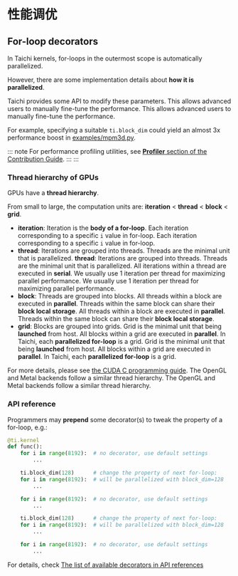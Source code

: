 # 性能调优

## For-loop decorators

In Taichi kernels, for-loops in the outermost scope is automatically parallelized.

However, there are some implementation details about **how it is parallelized**.

Taichi provides some API to modify these parameters. This allows advanced users to manually fine-tune the performance. This allows advanced users to manually fine-tune the performance.

For example, specifying a suitable `ti.block_dim` could yield an almost 3x performance boost in [examples/mpm3d.py](https://github.com/taichi-dev/taichi/blob/master/examples/mpm3d.py).

::: note For performance profiling utilities, see [**Profiler** section of the Contribution Guide](../../contribution/profiler.md). ::: :::

### Thread hierarchy of GPUs

GPUs have a **thread hierarchy**.

From small to large, the computation units are: **iteration** \< **thread** \< **block** \< **grid**.

- **iteration**: Iteration is the **body of a for-loop**. Each iteration corresponding to a specific `i` value in for-loop. Each iteration corresponding to a specific `i` value in for-loop.
- **thread**: Iterations are grouped into threads. Threads are the minimal unit that is parallelized. **thread**: Iterations are grouped into threads. Threads are the minimal unit that is parallelized. All iterations within a thread are executed in **serial**. We usually use 1 iteration per thread for maximizing parallel performance. We usually use 1 iteration per thread for maximizing parallel performance.
- **block**: Threads are grouped into blocks. All threads within a block are executed in **parallel**. Threads within the same block can share their **block local storage**. All threads within a block are executed in **parallel**. Threads within the same block can share their **block local storage**.
- **grid**: Blocks are grouped into grids. Grid is the minimal unit that being **launched** from host. All blocks within a grid are executed in **parallel**. In Taichi, each **parallelized for-loop** is a grid. Grid is the minimal unit that being **launched** from host. All blocks within a grid are executed in **parallel**. In Taichi, each **parallelized for-loop** is a grid.

For more details, please see [the CUDA C programming guide](https://docs.nvidia.com/cuda/cuda-c-programming-guide/index.html#thread-hierarchy). The OpenGL and Metal backends follow a similar thread hierarchy. The OpenGL and Metal backends follow a similar thread hierarchy.

### API reference

Programmers may **prepend** some decorator(s) to tweak the property of a for-loop, e.g.:

```python
@ti.kernel
def func():
    for i in range(8192):  # no decorator, use default settings
        ...

    ti.block_dim(128)      # change the property of next for-loop:
    for i in range(8192):  # will be parallelized with block_dim=128
        ...

    for i in range(8192):  # no decorator, use default settings
        ...

    ti.block_dim(128)      # change the property of next for-loop:
    for i in range(8192):  # will be parallelized with block_dim=128
        ...

    for i in range(8192):  # no decorator, use default settings
        ...
```

For details, check [The list of available decorators in API references](../api/ti.md#block_dim)
